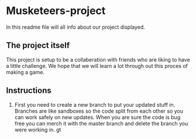 # Musketeers-project 

In this readme file will all info about our project displayed.

## The project itself

This project is setup to be a collaberation with friends who are liking to have a little challenge. We hope that we will learn a lot through out this proces of making a game.

## Instructions

1. First you need to create a new branch to put your updated stuff in. Branches are like sandboxes so the code split from each other so you can work safely on new updates. When you are sure the code is bug free you can merch it with the master branch and delete the branch you were working in. 
gt 